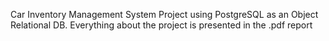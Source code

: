 Car Inventory Management System Project using PostgreSQL as an Object Relational DB.
Everything about the project is presented in the .pdf report
